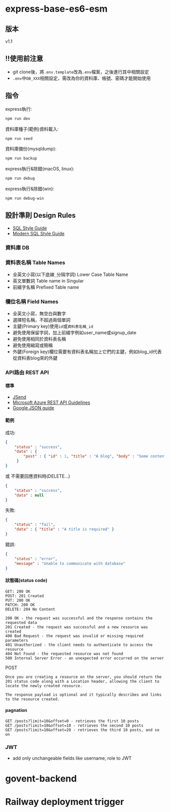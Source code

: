 # express-base-es6-esm

## 版本

v1.1

## !!使用前注意

- git clone後，將`.env.template`改為`.env`檔案，之後進行其中相關設定
- `.env`中`DB_XXX`相關設定，需改為你的資料庫、帳號、密碼才能開始使用

## 指令

express執行:

```sh
npm run dev
```

資料庫種子(範例)資料載入:

```sh
npm run seed
```

資料庫備份(mysqldump):

```sh
npm run backup
```

express執行&除錯(macOS, linux):

```sh
npm run debug
```

express執行&除錯(win):

```sh
npm run debug-win
```

## 設計準則 Design Rules

- [SQL Style Guide](https://www.sqlstyle.guide/zh-tw/)
- [Modern SQL Style Guide](https://gist.github.com/mattmc3/38a85e6a4ca1093816c08d4815fbebfb)

### 資料庫 DB

### 資料表名稱 Table Names

- 全英文小寫(以下底線`_`分隔字詞) Lower Case Table Name
- 英文單數詞 Table name in Singular
- 前綴字名稱 Prefixed Table name

### 欄位名稱 Field Names

- 全英文小寫，無空白與數字
- 選擇短名稱，不超過兩個單詞
- 主鍵(Primary key)使用`id`或`資料表名稱_id`
- 避免使用保留字詞，加上前綴字例如user_name或signup_date
- 避免使用相同於資料表名稱
- 避免使用縮寫或簡稱
- 外鍵(Foreign key)欄位需要有資料表名稱加上它們的主鍵，例如blog_id代表從資料表blog來的外鍵

### API路由 REST API

#### 標準

- [JSend](https://github.com/omniti-labs/jsend)
- [Microsoft Azure REST API Guidelines](https://github.com/microsoft/api-guidelines/blob/vNext/azure/Guidelines.md)
- [Google JSON guide](https://google.github.io/styleguide/jsoncstyleguide.xml)

#### 範例

成功:

```json
{
    "status" : "success",
    "data" : {
        "post" : { "id" : 1, "title" : "A blog", "body" : "Some content" }
     }
}
```

或 不需要回應資料時(DELETE...)

```json
{
    "status" : "success",
    "data" : null
}
```

失敗:

```json
{
    "status" : "fail",
    "data" : { "title" : "A title is required" }
}
```

錯誤:

```json
{
    "status" : "error",
    "message" : "Unable to communicate with database"
}
```

#### 狀態碼(status code)

```text
GET: 200 OK
POST: 201 Created
PUT: 200 OK
PATCH: 200 OK
DELETE: 204 No Content
```

```text
200 OK - the request was successful and the response contains the requested data
201 Created - the request was successful and a new resource was created
400 Bad Request - the request was invalid or missing required parameters
401 Unauthorized - the client needs to authenticate to access the resource
404 Not Found - the requested resource was not found
500 Internal Server Error - an unexpected error occurred on the server
```

POST

```text
Once you are creating a resource on the server, you should return the 201 status code along with a Location header, allowing the client to locate the newly created resource.

The response payload is optional and it typically describes and links to the resource created.
```

#### pagnation

```text
GET /posts?limit=10&offset=0 - retrieves the first 10 posts
GET /posts?limit=10&offset=10 - retrieves the second 10 posts
GET /posts?limit=10&offset=20 - retrieves the third 10 posts, and so on
```

### JWT

- add only unchangeable fields like username, role to JWT
# govent-backend
# Railway deployment trigger
